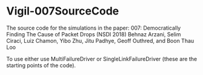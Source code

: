# Vigil-007SourceCode

The source code for the simulations in the paper: 
007: Democratically Finding The Cause of Packet Drops (NSDI 2018)
Behnaz Arzani, Selim Ciraci, Luiz Chamon, Yibo Zhu, Jitu Padhye, Geoff Outhred, and Boon Thau Loo

To use either use MultiFailureDriver or SingleLinkFailureDriver (these are the starting points of the code).
